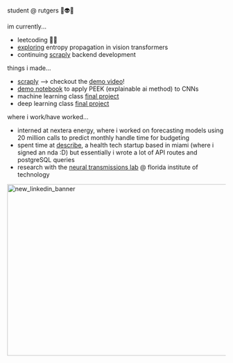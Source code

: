 

student @ rutgers 🐸👽🐡

im currently...
- leetcoding 😵‍💫
- [exploring](https://github.com/mehek-niwas/PEEK-Var) entropy propagation in vision transformers
- continuing [scraply](https://github.com/the-AMA-team/scraply) backend development

things i made...
- [scraply](https://github.com/the-AMA-team/scraply) --> checkout the [demo video](https://www.youtube.com/watch?v=QsKWQxAiWhE)!
- [demo notebook](https://github.com/mehek-niwas/PEEK/blob/main/MNIST%20Demo.ipynb) to apply PEEK (explainable ai method) to CNNs
- machine learning class [final project](https://github.com/mehek-niwas/machine-learning-2024/blob/main/pca_qda_paper.pdf)
- deep learning class [final project](https://github.com/mehek-niwas/deep-learning-2023/blob/main/rnn_paper.pdf)

where i work/have worked...
- interned at nextera energy, where i worked on forecasting models using 20 million calls to predict monthly handle time for budgeting 
- spent time at [describe](https://www.describemed.com/), a health tech startup based in miami (where i signed an nda :D) but essentially i wrote a lot of API routes and postgreSQL queries
- research with the [neural transmissions lab](https://github.com/NEural-TransmissionS) @ florida institute of technology


<img width="1584" height="396" alt="new_linkedin_banner" src="https://github.com/user-attachments/assets/ba97b118-22b0-4ea0-a878-647d115304d2" />
